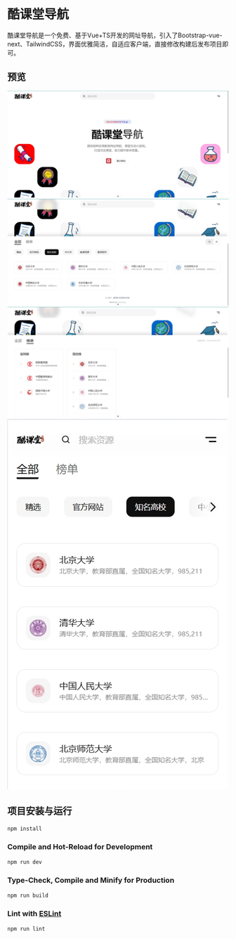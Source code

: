 # 酷课堂导航

酷课堂导航是一个免费、基于Vue+TS开发的网址导航，引入了Bootstrap-vue-next、TailwindCSS，界面优雅简洁，自适应客户端，直接修改构建后发布项目即可。

## 预览

![image](./public/images/1.png)
![image](./public/images/2.png)
![image](./public/images/3.png)
![image](./public/images/m1.png)

## 项目安装与运行

```sh
npm install
```

### Compile and Hot-Reload for Development

```sh
npm run dev
```

### Type-Check, Compile and Minify for Production

```sh
npm run build
```

### Lint with [ESLint](https://eslint.org/)

```sh
npm run lint
```
